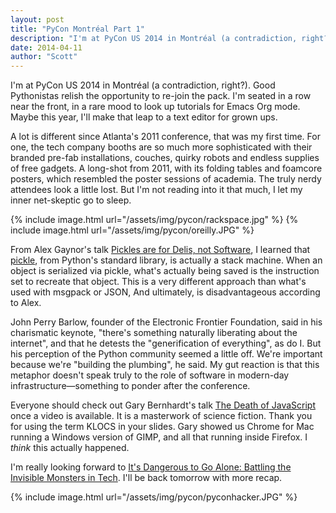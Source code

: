 ```yaml
---
layout: post
title: "PyCon Montréal Part 1"
description: "I'm at PyCon US 2014 in Montréal (a contradiction, right?). Good Pythonistas relish the opportunity to re-join the pack."
date: 2014-04-11
author: "Scott"
---
```


I'm at PyCon US 2014 in Montréal (a contradiction, right?). Good Pythonistas relish the opportunity to re-join the pack. I'm seated in a row near the front, in a rare mood to look up tutorials for Emacs Org mode. Maybe this year, I'll make that leap to a text editor for grown ups.

A lot is different since Atlanta's 2011 conference, that was my first time. For one, the tech company booths are so much more sophisticated with their branded pre-fab installations, couches, quirky robots and endless supplies of free gadgets. A long-shot from 2011, with its folding tables and foamcore posters, which resembled the poster sessions of academia. The truly nerdy attendees look a little lost. But I'm not reading into it that much, I let my inner net-skeptic go to sleep.

{% include image.html url="/assets/img/pycon/rackspace.jpg" %}
{% include image.html url="/assets/img/pycon/oreilly.JPG" %}

<!--more-->

From Alex Gaynor's talk [Pickles are for Delis, not Software](https://speakerdeck.com/pycon2014/pickles-are-for-delis-not-for-software-by-alex-gaynor), I learned that [pickle](https://docs.python.org/dev/library/pickle.html), from Python's standard library, is actually a stack machine. When an object is serialized via pickle, what's actually being saved is the instruction set to recreate that object. This is a very different approach than what's used with msgpack or JSON, And ultimately, is disadvantageous according to Alex.

John Perry Barlow, founder of the Electronic Frontier Foundation, said in his charismatic keynote, "there's something naturally liberating about the internet", and that he detests the "generification of everything", as do I. But his perception of the Python community seemed a little off. We're important because we're "building the plumbing", he said. My gut reaction is that this metaphor doesn't speak truly to the role of software in modern-day infrastructure&mdash;something to ponder after the conference.

Everyone should check out Gary Bernhardt's talk [The Death of JavaScript](https://us.pycon.org/2014/schedule/presentation/186/) once a video is available. It is a masterwork of science fiction. Thank you for using the term KLOCS in your slides. Gary showed us Chrome for Mac running a Windows version of GIMP, and all that running inside Firefox. I *think* this actually happened.

I'm really looking forward to [It's Dangerous to Go Alone: Battling the Invisible Monsters in Tech](https://us.pycon.org/2014/schedule/presentation/164/). I'll be back tomorrow with more recap.

{% include image.html url="/assets/img/pycon/pyconhacker.JPG" %}
